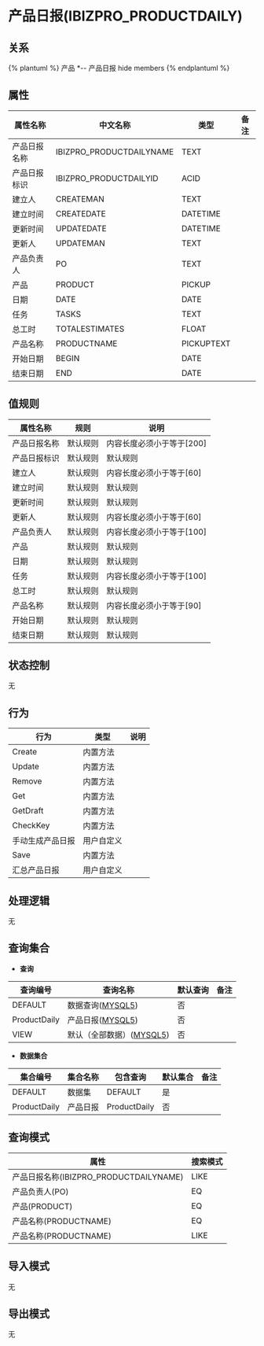 # 产品日报(IBIZPRO_PRODUCTDAILY)

  

## 关系
{% plantuml %}
产品 *-- 产品日报 
hide members
{% endplantuml %}

## 属性

| 属性名称        |    中文名称    | 类型     |  备注  |
| --------   |------------| -----   |  -------- | 
|产品日报名称|IBIZPRO_PRODUCTDAILYNAME|TEXT|&nbsp;|
|产品日报标识|IBIZPRO_PRODUCTDAILYID|ACID|&nbsp;|
|建立人|CREATEMAN|TEXT|&nbsp;|
|建立时间|CREATEDATE|DATETIME|&nbsp;|
|更新时间|UPDATEDATE|DATETIME|&nbsp;|
|更新人|UPDATEMAN|TEXT|&nbsp;|
|产品负责人|PO|TEXT|&nbsp;|
|产品|PRODUCT|PICKUP|&nbsp;|
|日期|DATE|DATE|&nbsp;|
|任务|TASKS|TEXT|&nbsp;|
|总工时|TOTALESTIMATES|FLOAT|&nbsp;|
|产品名称|PRODUCTNAME|PICKUPTEXT|&nbsp;|
|开始日期|BEGIN|DATE|&nbsp;|
|结束日期|END|DATE|&nbsp;|

## 值规则
| 属性名称    | 规则    |  说明  |
| --------   |------------| ----- | 
|产品日报名称|默认规则|内容长度必须小于等于[200]|
|产品日报标识|默认规则|默认规则|
|建立人|默认规则|内容长度必须小于等于[60]|
|建立时间|默认规则|默认规则|
|更新时间|默认规则|默认规则|
|更新人|默认规则|内容长度必须小于等于[60]|
|产品负责人|默认规则|内容长度必须小于等于[100]|
|产品|默认规则|默认规则|
|日期|默认规则|默认规则|
|任务|默认规则|内容长度必须小于等于[100]|
|总工时|默认规则|默认规则|
|产品名称|默认规则|内容长度必须小于等于[90]|
|开始日期|默认规则|默认规则|
|结束日期|默认规则|默认规则|

## 状态控制

无


## 行为
| 行为    | 类型    |  说明  |
| --------   |------------| ----- | 
|Create|内置方法|&nbsp;|
|Update|内置方法|&nbsp;|
|Remove|内置方法|&nbsp;|
|Get|内置方法|&nbsp;|
|GetDraft|内置方法|&nbsp;|
|CheckKey|内置方法|&nbsp;|
|手动生成产品日报|用户自定义|&nbsp;|
|Save|内置方法|&nbsp;|
|汇总产品日报|用户自定义|&nbsp;|

## 处理逻辑
无

## 查询集合

* **查询**

| 查询编号 | 查询名称       | 默认查询 |   备注|
| --------  | --------   | --------   | ----- |
|DEFAULT|数据查询([MYSQL5](../../appendix/query_MYSQL5.md#IbizproProductDaily_Default))|否|&nbsp;|
|ProductDaily|产品日报([MYSQL5](../../appendix/query_MYSQL5.md#IbizproProductDaily_ProductDaily))|否|&nbsp;|
|VIEW|默认（全部数据）([MYSQL5](../../appendix/query_MYSQL5.md#IbizproProductDaily_View))|否|&nbsp;|

* **数据集合**

| 集合编号 | 集合名称   |  包含查询  | 默认集合 |   备注|
| --------  | --------   | -------- | --------   | ----- |
|DEFAULT|数据集|DEFAULT|是|&nbsp;|
|ProductDaily|产品日报|ProductDaily|否|&nbsp;|

## 查询模式
| 属性      |    搜索模式     |
| --------   |------------|
|产品日报名称(IBIZPRO_PRODUCTDAILYNAME)|LIKE|
|产品负责人(PO)|EQ|
|产品(PRODUCT)|EQ|
|产品名称(PRODUCTNAME)|EQ|
|产品名称(PRODUCTNAME)|LIKE|

## 导入模式
无


## 导出模式
无
